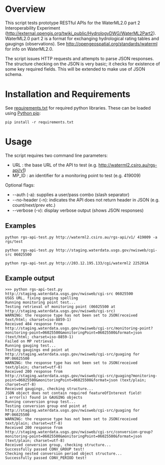 # Overview

This script tests prototype RESTful APIs for the WaterML2.0 part 2 Interoperability Experiment (http://external.opengis.org/twiki_public/HydrologyDWG/WaterML2Part2). WaterML2.0 part 2 is a format for exchanging hydrological rating tables and gaugings (observations). See http://opengeospatial.org/standards/waterml for info on WaterML2.0. 

The script issues HTTP requests and attempts to parse JSON responses. The structure checking on the JSON is very basic; it checks for existence of some key required fields. This will be extended to make use of JSON schema. 

# Installation and Requirements

See [requirements.txt](https://github.com/peterataylor/WaterML2-part2-api-tester/blob/master/requirements.txt) for required python libraries. These can be loaded using [Python pip](https://pypi.python.org/pypi/pip):

``` pip install -r requirements.txt ```

# Usage

The script requires two command line parameters:
* URL : the base URL of the API to test (e.g. http://waterml2.csiro.au/rgs-api/v1)
* MP_ID : an identifier for a monitoring point to test (e.g. 419009)

Optional flags:
* --auth (-a): supplies a user/pass combo (slash separator)
* --no-header (-n): indicates the API does not return header in JSON (e.g.
     count/next/prev etc.)
* --verbose (-v): display verbose output (shows JSON responses)

## Examples

```
python rgs-api-test.py http://waterml2.csiro.au/rgs-api/v1/ 419009 -a rgs/test

python rgs-api-test.py http://staging.waterdata.usgs.gov/nwisweb/cgi-src 06025500

python rgs-api-test.py http://203.12.195.133/cgi/waterml2 225201A

```

## Example output

```
>>> python rgs-api-test.py http://staging.waterdata.usgs.gov/nwisweb/cgi-src 06025500
USGS URL, fixing gauging spelling
Running monitoring point test...
Testing retrieval of monitoring point (06025500 at http://staging.waterdata.usgs.gov/nwisweb/cgi-src)
WARNING: the response type has not been set to JSON(received text/html; charset=iso-8859-1)
Received 404 response from http://staging.waterdata.usgs.gov/nwisweb/cgi-src/monitoring-point?monitoring-point=06025500&monitoringPoint=06025500&format=json (text/html; charset=iso-8859-1)
Failed on MP retrieval
Running gauging test...
Testing gaugings end point at http://staging.waterdata.usgs.gov/nwisweb/cgi-src/guaging for MP:06025500
WARNING: the response type has not been set to JSON(received text/plain; charset=utf-8)
Received 200 response from http://staging.waterdata.usgs.gov/nwisweb/cgi-src/guaging?monitoring-point=06025500&monitoringPoint=06025500&format=json (text/plain; charset=utf-8)
Received gaugings, checking structure...
JSON object does not contain required featureOfInterest field!
1 error(s) found in GAUGING objects
Running conversion group test...
Testing conversion group end point at http://staging.waterdata.usgs.gov/nwisweb/cgi-src/guaging for MP:06025500
WARNING: the response type has not been set to JSON(received text/plain; charset=utf-8)
Received 200 response from http://staging.waterdata.usgs.gov/nwisweb/cgi-src/conversion-group?monitoring-point=06025500&monitoringPoint=06025500&format=json (text/plain; charset=utf-8)
Received conversion group, checking structure...
Successfully passed CONV_GROUP test!
Checking nested conversion period object structure...
Successfully passed CONV_PERIOD test!
```
